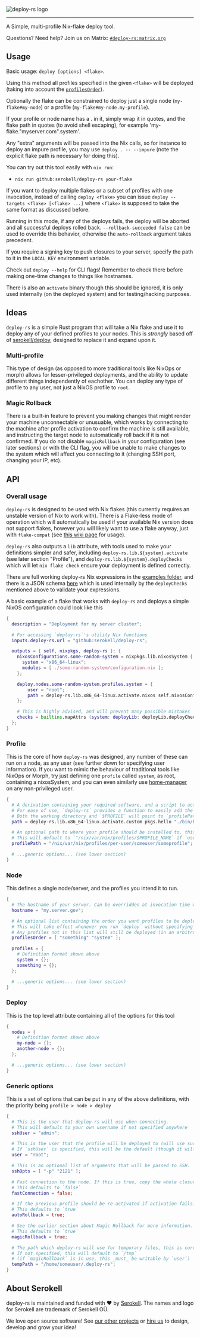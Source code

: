 <!--
SPDX-FileCopyrightText: 2020 Serokell <https://serokell.io/>
SPDX-FileCopyrightText: 2021 Yannik Sander <contact@ysndr.de>

SPDX-License-Identifier: MPL-2.0
-->

![deploy-rs logo](./docs/logo.svg "deploy-rs")

---

A Simple, multi-profile Nix-flake deploy tool.

Questions? Need help? Join us on Matrix: [`#deploy-rs:matrix.org`](https://matrix.to/#/#deploy-rs:matrix.org)

## Usage

Basic usage: `deploy [options] <flake>`.

Using this method all profiles specified in the given `<flake>` will be deployed (taking into account the [`profilesOrder`](#node)).

 Optionally the flake can be constrained to deploy just a single node (`my-flake#my-node`) or a profile (`my-flake#my-node.my-profile`).

If your profile or node name has a . in it, simply wrap it in quotes, and the flake path in quotes (to avoid shell escaping), for example 'my-flake."myserver.com".system'.

Any "extra" arguments will be passed into the Nix calls, so for instance to deploy an impure profile, you may use `deploy . -- --impure` (note the explicit flake path is necessary for doing this).

You can try out this tool easily with `nix run`:
- `nix run github:serokell/deploy-rs your-flake`

If you want to deploy multiple flakes or a subset of profiles with one invocation, instead of calling `deploy <flake>` you can issue `deploy --targets <flake> [<flake> ...]` where `<flake>` is supposed to take the same format as discussed before.

Running in this mode, if any of the deploys fails, the deploy will be aborted and all successful deploys rolled back. `--rollback-succeeded false` can be used to override this behavior, otherwise the `auto-rollback` argument takes precedent.

If you require a signing key to push closures to your server, specify the path to it in the `LOCAL_KEY` environment variable.

Check out `deploy --help` for CLI flags! Remember to check there before making one-time changes to things like hostnames.

There is also an `activate` binary though this should be ignored, it is only used internally (on the deployed system) and for testing/hacking purposes.

## Ideas

`deploy-rs` is a simple Rust program that will take a Nix flake and use it to deploy any of your defined profiles to your nodes. This is _strongly_ based off of [serokell/deploy](https://github.com/serokell/deploy), designed to replace it and expand upon it.

### Multi-profile

This type of design (as opposed to more traditional tools like NixOps or morph) allows for lesser-privileged deployments, and the ability to update different things independently of eachother. You can deploy any type of profile to any user, not just a NixOS profile to `root`.

### Magic Rollback

There is a built-in feature to prevent you making changes that might render your machine unconnectable or unusuable, which works by connecting to the machine after profile activation to confirm the machine is still available, and instructing the target node to automatically roll back if it is not confirmed. If you do not disable `magicRollback` in your configuration (see later sections) or with the CLI flag, you will be unable to make changes to the system which will affect you connecting to it (changing SSH port, changing your IP, etc).

## API

### Overall usage

`deploy-rs` is designed to be used with Nix flakes (this currently requires an unstable version of Nix to work with). There is a Flake-less mode of operation which will automatically be used if your available Nix version does not support flakes, however you will likely want to use a flake anyway, just with `flake-compat` (see [this wiki page](https://nixos.wiki/wiki/Flakes) for usage).

`deploy-rs` also outputs a `lib` attribute, with tools used to make your definitions simpler and safer, including `deploy-rs.lib.${system}.activate` (see later section "Profile"), and `deploy-rs.lib.${system}.deployChecks` which will let `nix flake check` ensure your deployment is defined correctly.

There are full working deploy-rs Nix expressions in the [examples folder](./examples), and there is a JSON schema [here](./interface.json) which is used internally by the `deployChecks` mentioned above to validate your expressions.

A basic example of a flake that works with `deploy-rs` and deploys a simple NixOS configuration could look like this

```nix
{
  description = "Deployment for my server cluster";

  # For accessing `deploy-rs`'s utility Nix functions
  inputs.deploy-rs.url = "github:serokell/deploy-rs";

  outputs = { self, nixpkgs, deploy-rs }: {
    nixosConfigurations.some-random-system = nixpkgs.lib.nixosSystem {
      system = "x86_64-linux";
      modules = [ ./some-random-system/configuration.nix ];
    };

    deploy.nodes.some-random-system.profiles.system = {
        user = "root";
        path = deploy-rs.lib.x86_64-linux.activate.nixos self.nixosConfigurations.some-random-system;
    };

    # This is highly advised, and will prevent many possible mistakes
    checks = builtins.mapAttrs (system: deployLib: deployLib.deployChecks self.deploy) deploy-rs.lib;
  };
}
```

### Profile

This is the core of how `deploy-rs` was designed, any number of these can run on a node, as any user (see further down for specifying user information). If you want to mimic the behaviour of traditional tools like NixOps or Morph, try just defining one `profile` called `system`, as root, containing a nixosSystem, and you can even similarly use [home-manager](https://github.com/nix-community/home-manager) on any non-privileged user.

```nix
{
  # A derivation containing your required software, and a script to activate it in `${path}/deploy-rs-activate`
  # For ease of use, `deploy-rs` provides a function to easily add the required activation script to any derivation
  # Both the working directory and `$PROFILE` will point to `profilePath`
  path = deploy-rs.lib.x86_64-linux.activate.custom pkgs.hello "./bin/hello";

  # An optional path to where your profile should be installed to, this is useful if you want to use a common profile name across multiple users, but would have conflicts in your node's profile list.
  # This will default to `"/nix/var/nix/profiles/$PROFILE_NAME` if `user` is root (see: generic options), and `/nix/var/nix/profiles/per-user/$USER/$PROFILE_NAME` if it is not.
  profilePath = "/nix/var/nix/profiles/per-user/someuser/someprofile";

  # ...generic options... (see lower section)
}
```

### Node

This defines a single node/server, and the profiles you intend it to run.

```nix
{
  # The hostname of your server. Can be overridden at invocation time with a flag.
  hostname = "my.server.gov";

  # An optional list containing the order you want profiles to be deployed.
  # This will take effect whenever you run `deploy` without specifying a profile, causing it to deploy every profile automatically.
  # Any profiles not in this list will still be deployed (in an arbitrary order) after those which are listed
  profilesOrder = [ "something" "system" ];

  profiles = {
    # Definition format shown above
    system = {};
    something = {};
  };

  # ...generic options... (see lower section)
}
```

### Deploy

This is the top level attribute containing all of the options for this tool

```nix
{
  nodes = {
    # Definition format shown above
    my-node = {};
    another-node = {};
  };

  # ...generic options... (see lower section)
}
```

### Generic options

This is a set of options that can be put in any of the above definitions, with the priority being `profile > node > deploy`

```nix
{
  # This is the user that deploy-rs will use when connecting.
  # This will default to your own username if not specified anywhere
  sshUser = "admin";

  # This is the user that the profile will be deployed to (will use sudo if not the same as above).
  # If `sshUser` is specified, this will be the default (though it will _not_ default to your own username)
  user = "root";

  # This is an optional list of arguments that will be passed to SSH.
  sshOpts = [ "-p" "2121" ];

  # Fast connection to the node. If this is true, copy the whole closure instead of letting the node substitute.
  # This defaults to `false`
  fastConnection = false;

  # If the previous profile should be re-activated if activation fails.
  # This defaults to `true`
  autoRollback = true;

  # See the earlier section about Magic Rollback for more information.
  # This defaults to `true`
  magicRollback = true;

  # The path which deploy-rs will use for temporary files, this is currently only used by `magicRollback` to create an inotify watcher in for confirmations
  # If not specified, this will default to `/tmp`
  # (if `magicRollback` is in use, this _must_ be writable by `user`)
  tempPath = "/home/someuser/.deploy-rs";
}
```

## About Serokell

deploy-rs is maintained and funded with ❤️ by [Serokell](https://serokell.io/).
The names and logo for Serokell are trademark of Serokell OÜ.

We love open source software! See [our other projects](https://serokell.io/community?utm_source=github) or [hire us](https://serokell.io/hire-us?utm_source=github) to design, develop and grow your idea!
